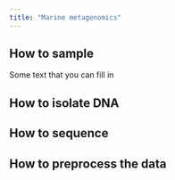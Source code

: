 ```yaml
---
title: "Marine metagenomics"
---
```



## How to sample

Some text that you can fill in

## How to isolate DNA


## How to sequence


## How to preprocess the data


